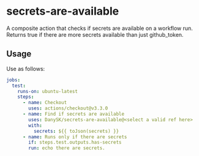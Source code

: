 # secrets-are-available
A composite action that checks if secrets are available on a workflow run.
Returns true if there are more secrets available than just github_token.

## Usage

Use as follows:

```yaml
jobs:
  test:
    runs-on: ubuntu-latest
    steps:
      - name: Checkout
        uses: actions/checkout@v3.3.0
      - name: Find if secrets are available
        uses: DanySK/secrets-are-available@<select a valid ref here>
        with:
          secrets: ${{ toJson(secrets) }}
      - name: Runs only if there are secrets
        if: steps.test.outputs.has-secrets
        run: echo there are secrets.
```
